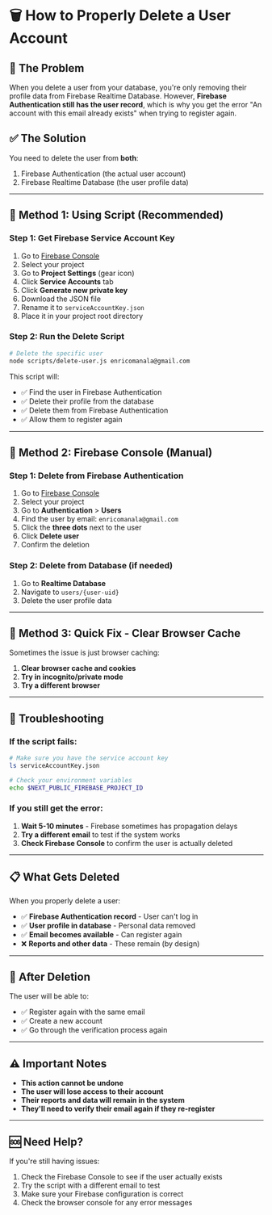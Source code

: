 # 🗑️ How to Properly Delete a User Account

## 🚨 **The Problem**
When you delete a user from your database, you're only removing their profile data from Firebase Realtime Database. However, **Firebase Authentication still has the user record**, which is why you get the error "An account with this email already exists" when trying to register again.

## ✅ **The Solution**
You need to delete the user from **both**:
1. Firebase Authentication (the actual user account)
2. Firebase Realtime Database (the user profile data)

---

## 🎯 **Method 1: Using Script (Recommended)**

### Step 1: Get Firebase Service Account Key
1. Go to [Firebase Console](https://console.firebase.google.com)
2. Select your project
3. Go to **Project Settings** (gear icon)
4. Click **Service Accounts** tab
5. Click **Generate new private key**
6. Download the JSON file
7. Rename it to `serviceAccountKey.json`
8. Place it in your project root directory

### Step 2: Run the Delete Script
```bash
# Delete the specific user
node scripts/delete-user.js enricomanala@gmail.com
```

This script will:
- ✅ Find the user in Firebase Authentication
- ✅ Delete their profile from the database
- ✅ Delete them from Firebase Authentication
- ✅ Allow them to register again

---

## 🎯 **Method 2: Firebase Console (Manual)**

### Step 1: Delete from Firebase Authentication
1. Go to [Firebase Console](https://console.firebase.google.com)
2. Select your project
3. Go to **Authentication** > **Users**
4. Find the user by email: `enricomanala@gmail.com`
5. Click the **three dots** next to the user
6. Click **Delete user**
7. Confirm the deletion

### Step 2: Delete from Database (if needed)
1. Go to **Realtime Database**
2. Navigate to `users/{user-uid}`
3. Delete the user profile data

---

## 🎯 **Method 3: Quick Fix - Clear Browser Cache**

Sometimes the issue is just browser caching:

1. **Clear browser cache and cookies**
2. **Try in incognito/private mode**
3. **Try a different browser**

---

## 🔧 **Troubleshooting**

### If the script fails:
```bash
# Make sure you have the service account key
ls serviceAccountKey.json

# Check your environment variables
echo $NEXT_PUBLIC_FIREBASE_PROJECT_ID
```

### If you still get the error:
1. **Wait 5-10 minutes** - Firebase sometimes has propagation delays
2. **Try a different email** to test if the system works
3. **Check Firebase Console** to confirm the user is actually deleted

---

## 📋 **What Gets Deleted**

When you properly delete a user:
- ✅ **Firebase Authentication record** - User can't log in
- ✅ **User profile in database** - Personal data removed
- ✅ **Email becomes available** - Can register again
- ❌ **Reports and other data** - These remain (by design)

---

## 🚀 **After Deletion**

The user will be able to:
- ✅ Register again with the same email
- ✅ Create a new account
- ✅ Go through the verification process again

---

## ⚠️ **Important Notes**

- **This action cannot be undone**
- **The user will lose access to their account**
- **Their reports and data will remain in the system**
- **They'll need to verify their email again if they re-register**

---

## 🆘 **Need Help?**

If you're still having issues:
1. Check the Firebase Console to see if the user actually exists
2. Try the script with a different email to test
3. Make sure your Firebase configuration is correct
4. Check the browser console for any error messages
